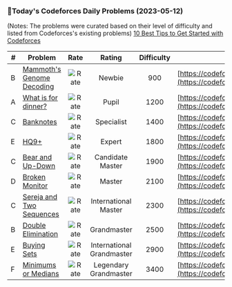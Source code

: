### 🌟Today's Codeforces Daily Problems (2023-05-12)
(Notes: The problems were curated based on their level of difficulty and listed from Codeforces's existing problems)
[10 Best Tips to Get Started with Codeforces](https://github.com/ika9810/Codeforces-Daily-Problems/blob/main/10%20Best%20Tips%20to%20Get%20Started%20with%20Codeforces.md)

| # | Problem | Rate| Rating | Difficulty | Contest |
|---| ----- | :--------: | :----------: | :----------: | ---------- |
|B|[Mammoth's Genome Decoding](https://codeforces.com/contest/747/problem/B)|![Rate](https://img.shields.io/badge/Newbie-900-lightgrey)|Newbie|900|[https://codeforces.com/contest/747](https://codeforces.com/contest/747)|
|A|[What is for dinner?](https://codeforces.com/contest/33/problem/A)|![Rate](https://img.shields.io/badge/Pupil-1200-brightgreen)|Pupil|1200|[https://codeforces.com/contest/33](https://codeforces.com/contest/33)|
|C|[Banknotes](https://codeforces.com/contest/1606/problem/C)|![Rate](https://img.shields.io/badge/Specialist-1400-9cf)|Specialist|1400|[https://codeforces.com/contest/1606](https://codeforces.com/contest/1606)|
|E|[HQ9+](https://codeforces.com/contest/162/problem/E)|![Rate](https://img.shields.io/badge/Expert-1800-blue)|Expert|1800|[https://codeforces.com/contest/162](https://codeforces.com/contest/162)|
|C|[Bear and Up-Down](https://codeforces.com/contest/653/problem/C)|![Rate](https://img.shields.io/badge/Candidate%20Master-1900-blueviolet)|Candidate Master|1900|[https://codeforces.com/contest/653](https://codeforces.com/contest/653)|
|D|[Broken Monitor](https://codeforces.com/contest/370/problem/D)|![Rate](https://img.shields.io/badge/Master-2100-orange)|Master|2100|[https://codeforces.com/contest/370](https://codeforces.com/contest/370)|
|C|[Sereja and Two Sequences](https://codeforces.com/contest/425/problem/C)|![Rate](https://img.shields.io/badge/International%20Master-2300-orange)|International Master|2300|[https://codeforces.com/contest/425](https://codeforces.com/contest/425)|
|B|[Double Elimination](https://codeforces.com/contest/1310/problem/B)|![Rate](https://img.shields.io/badge/Grandmaster-2500-red)|Grandmaster|2500|[https://codeforces.com/contest/1310](https://codeforces.com/contest/1310)|
|E|[Buying Sets](https://codeforces.com/contest/103/problem/E)|![Rate](https://img.shields.io/badge/International%20Grandmaster-2900-red)|International Grandmaster|2900|[https://codeforces.com/contest/103](https://codeforces.com/contest/103)|
|F|[Minimums or Medians](https://codeforces.com/contest/1784/problem/F)|![Rate](https://img.shields.io/badge/Legendary%20Grandmaster-3400-red)|Legendary Grandmaster|3400|[https://codeforces.com/contest/1784](https://codeforces.com/contest/1784)|
